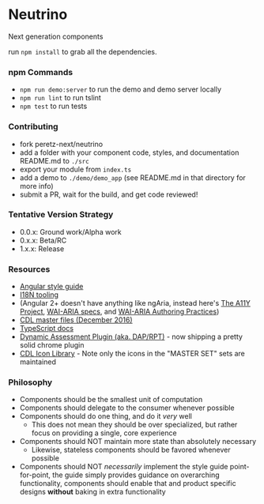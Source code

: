 # Neutrino
Next generation components

run `npm install` to grab all the dependencies.

### npm Commands
- `npm run demo:server` to run the demo and demo server locally
- `npm run lint` to run tslint
- `npm test` to run tests

### Contributing
- fork peretz-next/neutrino
- add a folder with your component code, styles, and documentation README.md to `./src`
- export your module from `index.ts`
- add a demo to `./demo/demo_app` (see README.md in that directory for more info)
- submit a PR, wait for the build, and get code reviewed!

### Tentative Version Strategy
 - 0.0.x: Ground work/Alpha work
 - 0.x.x: Beta/RC
 - 1.x.x: Release

### Resources
 - [Angular style guide](https://angular.io/styleguide)
 - [I18N tooling](https://angular.io/docs/ts/latest/cookbook/i18n.html)
 - (Angular 2+ doesn't have anything like ngAria, instead here's [The A11Y Project](http://a11yproject.com/), [WAI-ARIA specs](https://www.w3.org/TR/wai-aria/), and [WAI-ARIA Authoring Practices](https://www.w3.org/TR/2016/WD-wai-aria-practices-1.1-20160317/))
 - [CDL master files (December 2016)](https://ibm.ent.box.com/v/illustratorDecember2016)
 - [TypeScript docs](https://www.typescriptlang.org/docs/tutorial.html)
 - [Dynamic Assessment Plugin (aka. DAP/RPT)](https://w3-connections.ibm.com/wikis/home?lang=en-us#!/wiki/W88ee03f8907c_412b_a3a8_988dabb72b35/page/Dynamic%20Assessment%20Plugin) - now shipping a pretty solid chrome plugin
 - [CDL Icon Library](https://icon.stage1.mybluemix.net/) - Note only the icons in the "MASTER SET" sets are maintained

### Philosophy
- Components should be the smallest unit of computation 
- Components should delegate to the consumer whenever possible
- Components should do one thing, and do it *very* well
  - This does not mean they should be over specialized, but rather focus on providing a single, core experience
- Components should NOT maintain more state than absolutely necessary
  - Likewise, stateless components should be favored whenever possible
- Components should NOT *necessarily* implement the style guide point-for-point, the guide simply provides guidance on overarching functionality, components should enable that and product specific designs **without** baking in extra functionality
